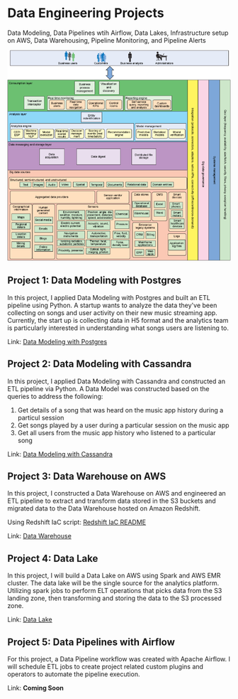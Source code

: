 # Data Engineering Projects

Data Modeling, Data Pipelines wtih Airflow, Data Lakes, Infrastructure setup on AWS, Data Warehousing, Pipeline Monitoring, and Pipeline Alerts

![Architecture](/images/architecture.png)

## Project 1: Data Modeling with Postgres
In this project, I applied Data Modeling with Postgres and built an ETL pipeline using Python. A startup wants to analyze the data they've been collecting on songs and user activity on their new music streaming app. Currently, the start up is collecting data in H5 format and the analytics team is particularly interested in understanding what songs users are listening to.

Link: [Data Modeling with Postgres](https://github.com/AuFeld/Data_Engineering_Projects/tree/main/Data_Modeling_with_Postgres)

## Project 2: Data Modeling with Cassandra
In this project, I applied Data Modeling with Cassandra and constructed an ETL pipeline via Python. A Data Model was constructed based on the queries to address the following:
1. Get details of a song that was heard on the music app history during a particul session
2. Get songs played by a user during a particular session on the music app
3. Get all users from the music app history who listened to a particular song

Link: [Data Modeling with Cassandra](https://github.com/AuFeld/Data_Engineering_Projects/tree/main/Data_Modeling_with_Cassandra)

## Project 3: Data Warehouse on AWS
In this project, I constructed a Data Warehouse on AWS and engineered an ETL pipeline to extract and transform data stored in the S3 buckets and migrated data to the Data Warehouse hosted on Amazon Redshift. 

Using Redshift IaC script: [Redshift IaC README](https://github.com/AuFeld/Data_Engineering_Projects/blob/main/Redshift_IaC_README.md)

Link: [Data Warehouse](https://github.com/AuFeld/Data_Engineering_Projects/tree/main/Data_Warehouse)

## Project 4: Data Lake
In this project, I will build a Data Lake on AWS using Spark and AWS EMR cluster. The data lake will be the single source for the analytics platform. Utilizing spark jobs to perform ELT operations that picks data from the S3 landing zone, then transforming and storing the data to the S3 processed zone.

Link: [Data Lake](https://github.com/AuFeld/Data_Engineering_Projects/tree/main/Data_Lake)

## Project 5: Data Pipelines with Airflow
For this project, a Data Pipeline workflow was created with Apache Airflow. I will schedule ETL jobs to create project related custom plugins and operators to automate the pipeline execution. 

Link: **Coming Soon**